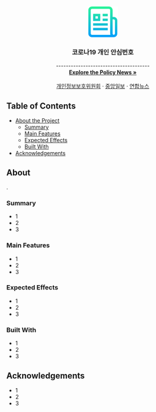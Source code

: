 <!-- PROJECT LOGO -->
<br />
<p align="center">
  <a href="https://www.korea.kr/news/policyNewsView.do?newsId=148884167">
    <img src="https://github.com/960813/jupiterflow-mainpage/blob/master/_private/README.png?raw=true" alt="Logo" width="80" height="80">
  </a>

<h3 align="center">코로나19 개인 안심번호</h3>

  <p align="center">
    --------------------------------------    
    <br />
    <a href="https://www.korea.kr/news/policyNewsView.do?newsId=148884167"><strong>Explore the Policy News »</strong></a>
    <br />
    <br />
    <a href="https://www.edaily.co.kr/news/read?newsId=03588326628954456">개인정보보호위원회</a>
    ·
    <a href="https://news.joins.com/article/24005250">중앙일보</a>
    ·
    <a href="https://www.yna.co.kr/view/AKR20210218118900530">연합뉴스</a>
  </p>
</p>


<!-- TABLE OF CONTENTS -->
## Table of Contents

* [About the Project](#about)
    * [Summary](#summary)
    * [Main Features](#main-features)
    * [Expected Effects](#expected-effects)
    * [Built With](#built-With)
* [Acknowledgements](#acknowledgements)

<!-- ABOUT THE PROJECT -->
## About
.

### Summary
* 1
* 2
* 3

### Main Features
* 1
* 2
* 3

### Expected Effects
* 1
* 2
* 3

### Built With
* 1
* 2
* 3


<!-- Acknowledgements -->
## Acknowledgements
* 1
* 2
* 3

